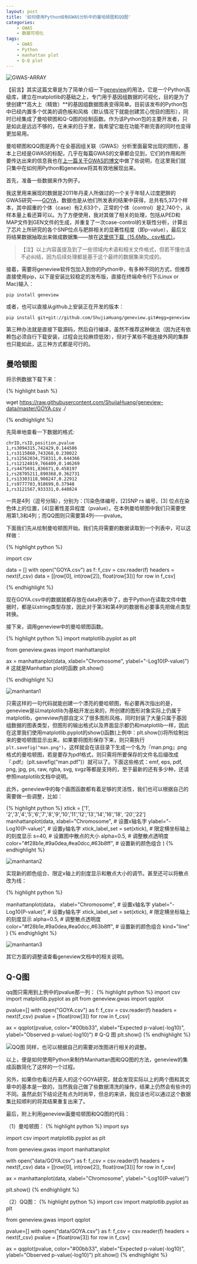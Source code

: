 ```yaml
---
layout: post
title: '如何使用Python绘制GWAS分析中的曼哈顿图和QQ图'
categories:
    - GWAS
    - 数据可视化
tags:
    - GWAS
    - Python
    - manhattan plot
    - Q-Q plot
---
```

![GWAS-ARRAY](http://7lrw1m.com1.z0.glb.clouddn.com/fg.post.2015-02-08.cover.jpg)

【前言】其实这篇文章是为了简单介绍一下[geneview](https://github.com/ShujiaHuang/geneview)的用法，它是一个Python高级库，建立在matplotlib的基础之上，专门用于基因组数据的可视化，目的是为了使创建**高大上（精致）**的基因组数据图表变得简单。目前该发布的Python包中已经内置多个优美的调色板和风格（默认情况下就能创建赏心悦目的图形），同时已经集成了曼哈顿图和Q-Q图的绘制函数。作为该Python包的主要开发者，只是如此是远远不够的，在未来的日子里，我希望它能在功能不断完善的同时也变得更加易用。


曼哈顿图和QQ图是两个在全基因组关联（GWAS）分析里面最常出现的图形，基本上已经是GWAS的标配，几乎在每篇GWAS的文章都会见到，它们的作用和所要传达出来的信息我也在[上一篇关于GWAS的博文]()中做了些说明，在这里我们就只集中在如何用Python和geneview将其有效地展现出来。

首先，准备一些数据来作为例子。

我这里用来展现的数据是2011年丹麦人所做过的一个关于年轻人过度肥胖的GWAS研究——[GOYA](http://journals.plos.org/plosone/article?id=10.1371/journal.pone.0024303)，数据也是从他们所发表的结果中获得，总共有5,373个样本，其中超重的个体（case）有2,633个，正常的个体（control）是2,740个，从样本量上看还算可以。为了方便使用，我对其做了相关的处理，包括从PED和MAP文件到GEN文件的生成，并重复了一次case-control的关联性分析，计算出了芯片上所研究的各个SNP位点与肥胖相关的显著性程度（即p-value），最后又将结果数据抽取出来做成数据集——放在[这里供下载（15.6Mb，csv格式）](https://github.com/ShujiaHuang/geneview-data/blob/master/GOYA.csv)。

> 【注】以上内容虽提及到了一些领域内术语和相关文件格式，但若不懂也请不必纠结，因为后续处理都是基于这个最终的数据集来完成的。


接着，需要将geneview软件包加入到你的Python中，有多种不同的方式，但推荐直接使用pip，以下是安装比较稳定的发布版，直接在终端命令行下(Linux or Mac)输入：

```
pip install geneview
```

或者，也可以直接从github上安装正在开发的版本：

```
pip install git+git://github.com/ShujiaHuang/geneview.git#egg=geneview
```
第三种办法就是直接下载源码，然后自行编译，虽然不推荐这种做法（因为还有依赖包必须自行下载安装，过程会比较麻烦低效），但对于某些不能连接外网的集群也只能如此，这三种方式都是可行的。


曼哈顿图
-------

将示例数据下载下来：

{% highlight bash %}

wget https://raw.githubusercontent.com/ShujiaHuang/geneview-data/master/GOYA.csv ./

{% endhighlight %}

先简单地查看一下数据的格式:

```
chrID,rsID,position,pvalue
1,rs3094315,742429,0.144586
1,rs3115860,743268,0.230022
1,rs12562034,758311,0.644366
1,rs12124819,766409,0.146269
1,rs4475691,836671,0.458197
1,rs28705211,890368,0.362731
1,rs13303118,908247,0.22912
1,rs9777703,918699,0.37948
1,rs3121567,933331,0.440824
```

一共是4列（逗号分隔），分别为：[1]染色体编号，[2]SNP rs 编号，[3] 位点在染色体上的位置，[4]显著性差异程度（pvalue）。在本例曼哈顿图中我们只需要使用第1,3和4列；而QQ图则只需要第4列——pvalue。

下面我们先从绘制曼哈顿图开始。我们先将需要的数据读取到一个列表中，可以这样做：

{% highlight python %}

import csv

data = []
with open("GOYA.csv") as f:
	f_csv = csv.reader(f)
	headers = next(f_csv)
	data = [[row[0], int(row[2]), float(row[3])] for row in f_csv]

{% endhighlight %}

现在GOYA.csv中的数据就都存放在data列表中了，由于Python在读取文件中数据时，都是以string类型存放，因此对于第3和第4列的数据有必要事先把做点类型转换。

接下来，调用geneview中的曼哈顿图函数。

{% highlight python %}
import matplotlib.pyplot as plt

from geneview.gwas import manhattanplot

ax = manhattanplot(data, xlabel="Chromosome", ylabel="-Log10(P-value)")  # 这就是Manhattan plot的函数
plt.show()

{% endhighlight %}

![manhantan1](http://7u2had.com1.z0.glb.clouddn.com/post.man-0.png)

只需这样的一句代码就能创建一个漂亮的曼哈顿图，有必要再次指出的是，geneview是以matplotlib为基础开发出来的，所创建的图形对象实际上仍属于matplotlib，geneview内部自定义了很多图形风格，同时封装了大量只属于基因组数据的图表类型，但图形的输出格式以及界面显示都仍和matplotlib一样，因此在这里我们使用matplotlib.pyplot的show()函数(上例中：plt.show())将所绘制出来的曼哈顿图显示出来。如果要将图形保存下来，则只需执行`plt.savefig("man.png")`，这样就会在该目录下生成一个名为『man.png』png格式的曼哈顿图，若是要存为pdf格式，则只需将所要保存的文件名后缀改成『.pdf』（plt.savefig("man.pdf")）就可以了。下面这些格式：emf, eps, pdf, png, jpg, ps, raw, rgba, svg, svgz等都是支持的，至于最新的还有多少种，还请参照matplotlib文档中说明。

此外，geneview中的每个画图函数都有着足够的灵活性，我们也可以根据自己的需要做一些调整，比如：

{% highlight python %}
xtick = ['1', '2','3','4','5','6','7','8','9','10','11','12','13','14','16','18', '20','22']
manhattanplot(data,
              xlabel="Chromosome", # 设置x轴名字
              ylabel="-Log10(P-value)", # 设置y轴名字
              xtick_label_set = set(xtick), # 限定横坐标轴上的刻度显示
              s=40, # 设置图中散点的大小
              alpha=0.5, # 调整散点透明度
              color="#f28b1e,#9a0dea,#ea0dcc,#63b8ff", # 设置新的颜色组合
              ) 
{% endhighlight %}

![manhantan2](http://7u2had.com1.z0.glb.clouddn.com/post.man-1.png)

实现新的颜色组合、限定x轴上的刻度显示和散点大小的调节。甚至还可以将散点改为线：

{% highlight python %}

manhattanplot(data，
              xlabel="Chromosome", # 设置x轴名字
              ylabel="-Log10(P-value)", # 设置y轴名字
              xtick_label_set = set(xtick), # 限定横坐标轴上的刻度显示
              alpha=0.5, # 调整散点透明度
              color="#f28b1e,#9a0dea,#ea0dcc,#63b8ff", # 设置新的颜色组合
              kind="line"
              ) 
{% endhighlight %}

![manhantan3](http://7u2had.com1.z0.glb.clouddn.com/post.man-2.png)

其它方面的调整请查看geneview文档中的相关说明。

Q-Q图
-----

qq图只需用到上例中的pvalue那一列：
{% highlight python %}
import csv
import matplotlib.pyplot as plt
from geneview.gwas import qqplot

pvalue=[]
with open("GOYA.csv") as f:
    f_csv = csv.reader(f)
    headers = next(f_csv)
    pvalue = [float(row[3]) for row in f_csv]

ax = qqplot(pvalue, color="#00bb33", xlabel="Expected p-value(-log10)", ylabel="Observed p-value(-log10)") # Q-Q 图
plt.show()
{% endhighlight %}

![QQ图](http://7u2had.com1.z0.glb.clouddn.com/post.qq-1.png)
同样，也可以根据自己的需要对改图进行相关的调整。

以上，便是如何使用Python来制作Manhattan图和QQ图的方法，geneview的集成函数简化了这样的一个过程。

另外，如果你也看过丹麦人的这个GOYA研究，就会发现实际以上的两个图和其文章中的基本是一致的，当然我自己做了些数据清洗的操作，结果上仍然会有些许的不同。虽然此刻下结论还有点为时尚早，但总的来讲，我应该也可以通过这个数据集比较顺利的将其结果重复出来了。

最后，附上利用geneview画曼哈顿图和QQ图的代码：

（1）曼哈顿图：
{% highlight python %}
import sys

import csv
import matplotlib.pyplot as plt

from geneview.gwas import manhattanplot

with open("data/GOYA.csv") as f:
    f_csv = csv.reader(f)
    headers = next(f_csv)
    data = [[row[0], int(row[2]), float(row[3])] for row in f_csv]

ax = manhattanplot(data, xlabel="Chromosome", ylabel="-Log10(P-value)")

plt.show()
{% endhighlight %}

（2）QQ图：
{% highlight python %}
import csv
import matplotlib.pyplot as plt

from geneview.gwas import qqplot

pvalue=[]
with open("data/GOYA.csv") as f:
    f_csv = csv.reader(f)
    headers = next(f_csv)
    pvalue = [float(row[3]) for row in f_csv]

ax = qqplot(pvalue, color="#00bb33", xlabel="Expected p-value(-log10)", ylabel="Observed p-value(-log10)")
plt.show()
{% endhighlight %}


